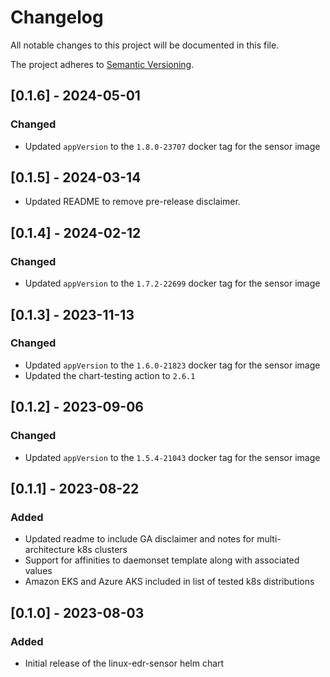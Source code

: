# Changelog

All notable changes to this project will be documented in this file.

The project adheres to [Semantic Versioning](https://semver.org/spec/v2.0.0.html).

## [0.1.6] - 2024-05-01

### Changed
- Updated `appVersion` to the `1.8.0-23707` docker tag for the sensor image

## [0.1.5] - 2024-03-14
- Updated README to remove pre-release disclaimer.

## [0.1.4] - 2024-02-12

### Changed
- Updated `appVersion` to the `1.7.2-22699` docker tag for the sensor image

## [0.1.3] - 2023-11-13

### Changed
- Updated `appVersion` to the `1.6.0-21823` docker tag for the sensor image
- Updated the chart-testing action to `2.6.1`

## [0.1.2] - 2023-09-06

### Changed
- Updated `appVersion` to the `1.5.4-21043` docker tag for the sensor image

## [0.1.1] - 2023-08-22

### Added

- Updated readme to include GA disclaimer and notes for multi-architecture k8s clusters
- Support for affinities to daemonset template along with associated values
- Amazon EKS and Azure AKS included in list of tested k8s distributions

## [0.1.0] - 2023-08-03

### Added

- Initial release of the linux-edr-sensor helm chart
